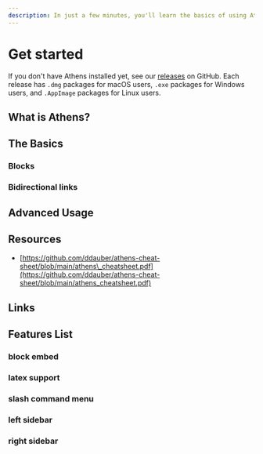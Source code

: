 ```yaml
---
description: In just a few minutes, you'll learn the basics of using Athens, from working with blocks to 
---
```


# Get started



If you don't have Athens installed yet, see our [releases](https://github.com/athensresearch/athens/releases) on GitHub.
Each release has `.dmg` packages for macOS users, `.exe` packages for Windows users, and `.AppImage` packages for Linux
users.

## What is Athens?



## The Basics

### Blocks

### Bidirectional links



## Advanced Usage



## Resources

* [https://github.com/ddauber/athens-cheat-sheet/blob/main/athens\_cheatsheet.pdf](https://github.com/ddauber/athens-cheat-sheet/blob/main/athens_cheatsheet.pdf)

## Links



## Features List

### block embed

### latex support

### slash command menu

### left sidebar

### right sidebar





